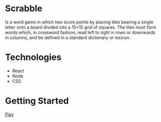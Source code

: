 # Scrabble

Is a word game in which two score points by placing tiles bearing a single letter onto a board divided into a 15×15 grid of squares. The tiles must form words which, in crossword fashion, read left to right in rows or downwards in columns, and be defined in a standard dictionary or lexicon.

# Technologies

* React
* Node
* CSS


# Getting Started

[Play](https://powerful-sea-83799.herokuapp.com//)
